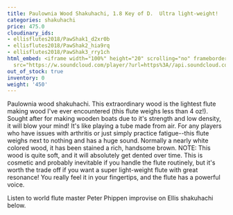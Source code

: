 ```yaml
---
title: Paulownia Wood Shakuhachi, 1.8 Key of D.  Ultra light-weight!
categories: shakuhachi
price: 475.0
cloudinary_ids:
- ellisflutes2018/PawShak1_d2xr0b
- ellisflutes2018/PawShak2_hia9rq
- ellisflutes2018/PawShak3_rry1ch
html_embed: <iframe width="100%" height="20" scrolling="no" frameborder="no" allow="autoplay"
  src="https://w.soundcloud.com/player/?url=https%3A//api.soundcloud.com/tracks/192693525&color=%23ff5500&inverse=false&auto_play=false&show_user=true"></iframe>
out_of_stock: true
inventory: 0
weight: '450'
---
```


Paulownia wood shakuhachi.  This extraordinary wood is the lightest flute making wood I've ever encountered (this flute weighs less than 4 oz!).  Sought after for making wooden boats due to it's strength and low density, it will blow your mind!  It's like playing a tube made from air.  For any players who have issues with arthritis or just simply practice fatigue--this flute weighs next to nothing and has a huge sound.  Normally a nearly white colored wood, it has been stained a rich, handsome brown.  NOTE:  This wood is quite soft, and it will absolutely get dented over time.  This is cosmetic and probably inevitable if you handle the flute routinely, but it's worth the trade off if you want a super light-weight flute with great resonance!  You really feel it in your fingertips, and the flute has a powerful voice.

Listen to world flute master Peter Phippen improvise on Ellis shakuhachi below.